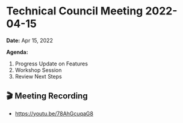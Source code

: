 Technical Council Meeting 2022-04-15 
===

**Date:** Apr 15, 2022

**Agenda:**
1. Progress Update on Features
2. Workshop Session
3. Review Next Steps 

:clapper: Meeting Recording 
---
* https://youtu.be/78AhGcuqaG8
